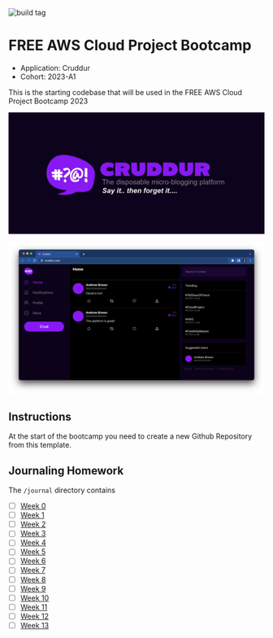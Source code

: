 ![build tag](https://codebuild.us-east-1.amazonaws.com/badges?uuid=eyJlbmNyeXB0ZWREYXRhIjoia1RpVTFFMTBaUFcvSjBwMis0UC9OczZJLzBXejBPVGJqUU93L3lUd2tIQ2dVV0dxcE5oRGlBaExmanhzeDM4YWhLNk9PaFFrWDBHQW1hRUQ0TDhyOXlBPSIsIml2UGFyYW1ldGVyU3BlYyI6IjlPREI4d1JKd2RJU3R3UDMiLCJtYXRlcmlhbFNldFNlcmlhbCI6MX0%3D&branch=main)
# FREE AWS Cloud Project Bootcamp

- Application: Cruddur
- Cohort: 2023-A1

This is the starting codebase that will be used in the FREE AWS Cloud Project Bootcamp 2023

![Cruddur Graphic](_docs/assets/cruddur-banner.jpg)

![Cruddur Screenshot](_docs/assets/cruddur-screenshot.png)

## Instructions

At the start of the bootcamp you need to create a new Github Repository from this template.

## Journaling Homework

The `/journal` directory contains

- [ ] [Week 0](journal/week0.md)
- [ ] [Week 1](journal/week1.md)
- [ ] [Week 2](journal/week2.md)
- [ ] [Week 3](journal/week3.md)
- [ ] [Week 4](journal/week4.md)
- [ ] [Week 5](journal/week5.md)
- [ ] [Week 6](journal/week6.md)
- [ ] [Week 7](journal/week7.md)
- [ ] [Week 8](journal/week8.md)
- [ ] [Week 9](journal/week9.md)
- [ ] [Week 10](journal/week10.md)
- [ ] [Week 11](journal/week11.md)
- [ ] [Week 12](journal/week12.md)
- [ ] [Week 13](journal/week13.md)
